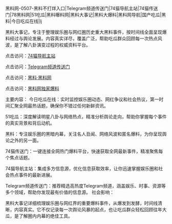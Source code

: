  #
黑料网-0507-黑料不打烊入口|Telegram频道传送门|74猫导航主站|74猫传送门|78黑料网|51吃瓜|黑料曝料网|黑料大事记|黑料大爆料|黑料网导航|国产吃瓜|黑料|今日吃瓜在线|lj

黑料大事记，专注于整理娱乐圈与网红圈历史重大黑料事件，按时间线全面呈现爆料经过与舆论发展。内容真实详尽，覆盖广泛，帮助吃瓜群众回顾每一次热点风波，是了解八卦演变过程的权威资料平台。


点击访问：<a href="https://74mao.com/">74猫导航主站</a>

点击访问：<a href="https://74mao.com/">Telegram频道传送门</a>

点击访问：<a href="https://fge-7ja.pages.dev/">黑料·黑料网</a>

点击访问：<a href="https://ert-6he.pages.dev/">黑料网独家爆料</a>

主要内容：
  今日吃瓜在线：实时监控娱乐圈动态、网红争议和社会热议，第一时间汇聚全网最热话题，确保你不错过任何新鲜资讯。

51吃瓜：深度解读明星八卦与网络热点，精准分析舆论走向，帮助你掌握每个事件的真实背景和背后动机。

黑料：专注娱乐圈的黑暗内幕，关注名人丑闻、网络风波和匿名爆料，为你呈现舆论之外的另一面。

74猫传送门：一键连接全网热门爆料平台，快速获取全网最新事件，精准聚焦每个焦点话题。

74猫导航主站：集成多方信息源，优化信息获取效率，让你迅速掌握娱乐圈和社会热点事件的最新进展。

Telegram频道传送门：推荐精选高热度Telegram频道，涵盖娱乐、时事、资源等多个领域，帮助你发现最有价值的信息源。
社会影响：

黑料大事记详细梳理娱乐圈与网红界的重要爆料事件，从爆发到发酵，时间线清晰，内容真实。它不仅记录每一次舆论风暴的起点，也让吃瓜群众轻松回顾往年大瓜，是了解圈内内幕的绝佳工具。

<span style="display:none;">[Canonical link](）</span>
